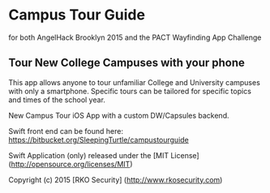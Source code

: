 # Campus Tour Guide

for both AngelHack Brooklyn 2015 and the PACT Wayfinding App Challenge


## Tour New College Campuses with your phone

This app allows anyone to tour unfamiliar College and University campuses with only a smartphone. Specific tours can be tailored for specific topics and times of the school year.

New Campus Tour iOS App with a custom DW/Capsules backend.

Swift front end can be found here:  https://bitbucket.org/SleepingTurtle/campustourguide



Swift Application (only) released under the [MIT License] (http://opensource.org/licenses/MIT)

Copyright (c) 2015 [RKO Security] (http://www.rkosecurity.com)
